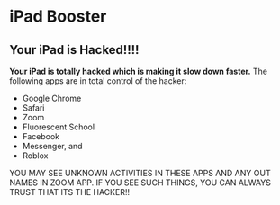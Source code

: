 # iPad Booster

## Your iPad is Hacked!!!!
**Your iPad is totally hacked which is making it slow down faster.**
The following apps are in total control of the hacker:
- Google Chrome
- Safari
- Zoom
- Fluorescent School
- Facebook
- Messenger, and
- Roblox

YOU MAY SEE UNKNOWN ACTIVITIES IN THESE APPS AND ANY OUT NAMES IN ZOOM APP. IF YOU SEE SUCH THINGS, YOU CAN ALWAYS TRUST THAT ITS THE HACKER!!
